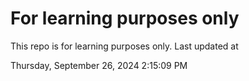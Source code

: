 # For learning purposes only
This repo is for learning purposes only.
Last updated at

Thursday, September 26, 2024 2:15:09 PM


